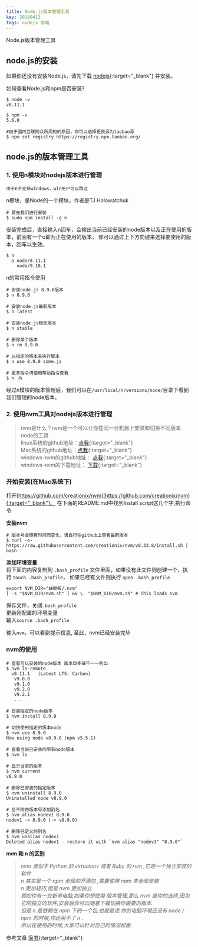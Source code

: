 ```yaml
---
title: Node.js版本管理工具
key: 20180413
tags: nodejs 前端
---
```


Node.js版本管理工具

<!--more-->

## node.js的安装 ##

如果你还没有安装Node.js，请先下载 [nodejs](https://nodejs.org/en/){:target="_blank"} 并安装。

如何查看Node.js和npm是否安装? 

```
$ node -v
v8.11.1

$ npm -v
5.6.0

#由于国内互联网众所周知的原因，你可以选择更换源为taobao源
$ npm set registry https://registry.npm.taobao.org/
````

## node.js的版本管理工具 ##

### 1. 使用n模块对nodejs版本进行管理 ###

`由于n不支持windows，win用户可以跳过`

n模块，是Node的一个模块，作者是TJ Holowatchuk

```
# 首先我们进行安装
$ sudo npm install -g n
```

安装完成后，直接输入n回车，会输出当前已经安装的node版本以及正在使用的版本，前面有一个o即为正在使用的版本，
你可以通过上下方向键来选择要使用的版本，回车以生效。

```
$ n
  ο node/8.11.1
    node/9.10.1
```

n的常用指令使用
```
# 安装node.js 8.9.0版本
$ n 8.9.0 

# 安装node.js最新版本
$ n latest

# 安装node.js稳定版本
$ n stable

# 删除某个版本
$ n rm 8.9.0

# 以指定的版本来执行脚本
$ n use 8.9.0 some.js

# 更多指令请使用帮助指令查看
$ n -h
```
经过n模块的版本管理后，我们可以在`/usr/local/n/versions/node/`目录下看到我们管理的node版本。

### 2. 使用nvm工具对nodejs版本进行管理 ###

> nvm是什么？nvm是一个可以让你在同一台机器上安装和切换不同版本node的工具  
> linux系统的github地址：[点我](https://github.com/creationix/nvm){:target="_blank"}  
> Mac系统的github地址：[点我](https://github.com/creationix/nvm){:target="_blank"}  
> windows-nvm的github地址： [点我](https://github.com/coreybutler/nvm-windows){:target="_blank"}  
> windows-nvm的下载地址： [下载](https://github.com/coreybutler/nvm-windows/releases){:target="_blank"}

### 开始安装(在Mac系统下) ###

打开[https://github.com/creationix/nvm](https://github.com/creationix/nvm){:target="_blank"}。
在下面的README.md中找到Install script这几个字,执行命令

**安装nvm**  
```
# 版本号会随着时间而变化，请自行在github上查看最新版本
$ curl -o- https://raw.githubusercontent.com/creationix/nvm/v0.33.8/install.sh | bash
```

**添加环境变量**  
将下面的内容复制到 `.bash_profile` 文件里面，如果没有此文件则创建一个，执行 `touch .bash_profile`，
如果已经有文件则执行 `open .bash_profile`

```
export NVM_DIR="$HOME/.nvm"
[ -s "$NVM_DIR/nvm.sh" ] && \. "$NVM_DIR/nvm.sh" # This loads nvm
```

保存文件，关闭`.bash_profile`  
更新刚配置的环境变量  
输入`source .bash_profile`

输入`nvm`，可以看到提示信息, 至此，nvm已经安装完毕

### nvm的使用 ###

```
# 查看可以安装的node版本 版本巨多故不一一列出
$ nvm ls-remote
  v8.11.1   (Latest LTS: Carbon)
   v9.0.0
   v9.1.0
   v9.2.0
   v9.2.1
   ...

# 安装指定的node版本
$ nvm install 8.9.0

# 切换使用指定的版本node
$ nvm use 8.9.0
Now using node v8.9.0 (npm v5.5.1)

# 查看当前已安装的所有node版本 
$ nvm ls

# 显示当前的版本
$ nvm current
v8.9.0

# 删除已安装的指定版本
$ nvm uninstall 8.9.0
Uninstalled node v8.9.0

# 给不同的版本号添加别名
$ nvm alias nodev1 8.9.0
nodev1 -> 8.9.0 (-> v8.9.0)

# 删除已定义的别名
$ nvm unalias nodev1
Deleted alias nodev1 - restore it with `nvm alias "nodev1" "8.9.0"`
```

**nvm 和 n 的区别**
> *nvm 类似于 Python 的 virtualenv 或者 Ruby 的 rvm ,它是一个独立安装的软件*  
> *n 其实是一个 npm 全局的开源包 ,需要使用 npm 来全局安装*  
> *n 更加轻巧,但是 nvm 更加独立.*  
> *假如你有一台新带电脑,如果你想使用 版本管理,那么 nvm 是你的选择,因为它的独立的软件,安装后你可以随意下载切换你需要的版本.*  
> *但是 n 是依赖在 npm 下的一个包,也就是说 你的电脑环境还没有 node / npm 的时候,你还用不了 n .*  
> *所以在使用的时候,大家可以针对自己的情况权衡.*

参考文章 [简书](https://www.jianshu.com/p/7eee7150e37d){:target="_blank"}